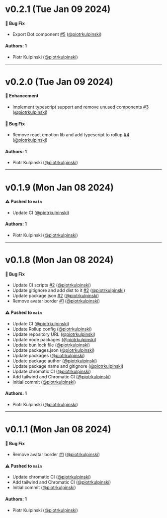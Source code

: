 # v0.2.1 (Tue Jan 09 2024)

#### 🐛 Bug Fix

- Export Dot component [#5](https://github.com/curious-leaf/design/pull/5) ([@piotrkulpinski](https://github.com/piotrkulpinski))

#### Authors: 1

- Piotr Kulpinski ([@piotrkulpinski](https://github.com/piotrkulpinski))

---

# v0.2.0 (Tue Jan 09 2024)

#### 🚀 Enhancement

- Implement typescript support and remove unused components [#3](https://github.com/curious-leaf/design/pull/3) ([@piotrkulpinski](https://github.com/piotrkulpinski))

#### 🐛 Bug Fix

- Remove react emotion lib and add typescript to rollup [#4](https://github.com/curious-leaf/design/pull/4) ([@piotrkulpinski](https://github.com/piotrkulpinski))

#### Authors: 1

- Piotr Kulpinski ([@piotrkulpinski](https://github.com/piotrkulpinski))

---

# v0.1.9 (Mon Jan 08 2024)

#### ⚠️ Pushed to `main`

- Update CI ([@piotrkulpinski](https://github.com/piotrkulpinski))

#### Authors: 1

- Piotr Kulpinski ([@piotrkulpinski](https://github.com/piotrkulpinski))

---

# v0.1.8 (Mon Jan 08 2024)

#### 🐛 Bug Fix

- Update CI scripts [#2](https://github.com/curious-leaf/design/pull/2) ([@piotrkulpinski](https://github.com/piotrkulpinski))
- Update gitignore and add dist to it [#2](https://github.com/curious-leaf/design/pull/2) ([@piotrkulpinski](https://github.com/piotrkulpinski))
- Update package.json [#2](https://github.com/curious-leaf/design/pull/2) ([@piotrkulpinski](https://github.com/piotrkulpinski))
- Remove avatar border [#1](https://github.com/curious-leaf/design/pull/1) ([@piotrkulpinski](https://github.com/piotrkulpinski))

#### ⚠️ Pushed to `main`

- Update CI ([@piotrkulpinski](https://github.com/piotrkulpinski))
- Update Rollup config ([@piotrkulpinski](https://github.com/piotrkulpinski))
- Update repository URL ([@piotrkulpinski](https://github.com/piotrkulpinski))
- Update node packages ([@piotrkulpinski](https://github.com/piotrkulpinski))
- Update bun lock file ([@piotrkulpinski](https://github.com/piotrkulpinski))
- Update packages.json ([@piotrkulpinski](https://github.com/piotrkulpinski))
- Update packages ([@piotrkulpinski](https://github.com/piotrkulpinski))
- Update package author ([@piotrkulpinski](https://github.com/piotrkulpinski))
- Update package name and gitignore ([@piotrkulpinski](https://github.com/piotrkulpinski))
- Update chromatic CI ([@piotrkulpinski](https://github.com/piotrkulpinski))
- Add tailwind and Chromatic CI ([@piotrkulpinski](https://github.com/piotrkulpinski))
- Initial commit ([@piotrkulpinski](https://github.com/piotrkulpinski))

#### Authors: 1

- Piotr Kulpinski ([@piotrkulpinski](https://github.com/piotrkulpinski))

---

# v0.1.1 (Mon Jan 08 2024)

#### 🐛 Bug Fix

- Remove avatar border [#1](https://github.com/curious-leaf/design/pull/1) ([@piotrkulpinski](https://github.com/piotrkulpinski))

#### ⚠️ Pushed to `main`

- Update chromatic CI ([@piotrkulpinski](https://github.com/piotrkulpinski))
- Add tailwind and Chromatic CI ([@piotrkulpinski](https://github.com/piotrkulpinski))
- Initial commit ([@piotrkulpinski](https://github.com/piotrkulpinski))

#### Authors: 1

- Piotr Kulpinski ([@piotrkulpinski](https://github.com/piotrkulpinski))
